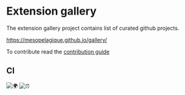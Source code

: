 # Extension gallery

The extension gallery project contains list of curated github projects.

https://mesopelagique.github.io/gallery/

To contribute read the [contribution guide](.github/CONTRIBUTING.md)

## CI

![🌍](https://github.com/mesopelagique/gallery/workflows/%F0%9F%8C%8D%20website/badge.svg)
![⏰](https://github.com/mesopelagique/gallery/workflows/%F0%9F%94%81%20update/badge.svg?event=schedule)
